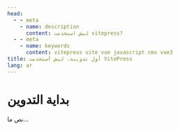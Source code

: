```yaml
---
head:
  - - meta
    - name: description
      content: ليش استخدمت vitepress?
  - - meta
    - name: keywords
      content: vitepress vite vue javascript cms vue3
title: أول تدوينة، ليش أستخدمت VitePress
lang: ar
---
```

# بداية التدوين

نص ما...